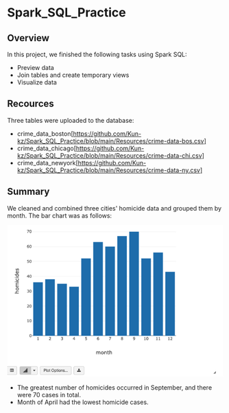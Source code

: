 # Spark_SQL_Practice
## Overview
In this project, we finished the following tasks using Spark SQL:
- Preview data
- Join tables and create temporary views
- Visualize data

## Recources
Three tables were uploaded to the database:
- crime_data_boston[https://github.com/Kun-kz/Spark_SQL_Practice/blob/main/Resources/crime-data-bos.csv]
- crime_data_chicago[https://github.com/Kun-kz/Spark_SQL_Practice/blob/main/Resources/crime-data-chi.csv]
- crime_data_newyork[https://github.com/Kun-kz/Spark_SQL_Practice/blob/main/Resources/crime-data-ny.csv]

## Summary
We cleaned and combined three cities' homicide data and grouped them by month. The bar chart was as follows:

![](Images/Chart1.png)

- The greatest number of homicides occurred in September, and there were 70 cases in total.
- Month of April had the lowest homicide cases.
